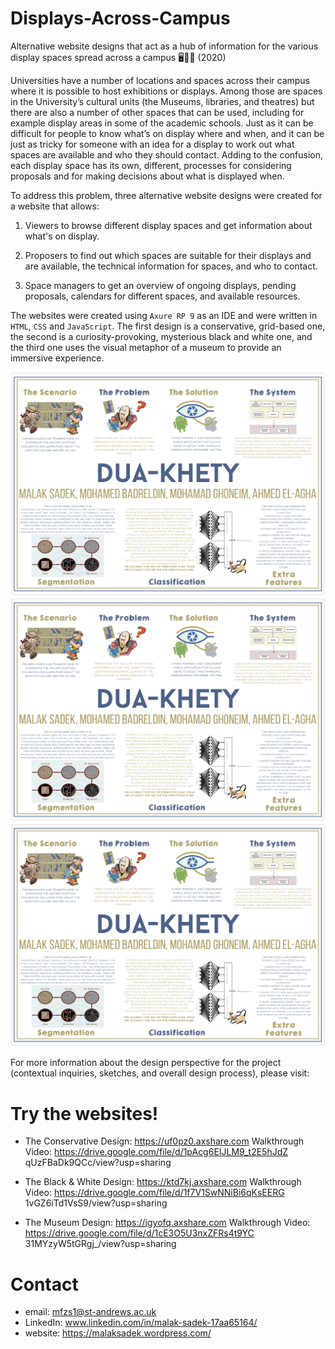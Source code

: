 # Displays-Across-Campus
Alternative website designs that act as a hub of information for the various display spaces spread across a campus 🖥️🧑‍🏫 (2020)

Universities have a number of locations and spaces across their campus where it is possible to host exhibitions or displays. Among those are spaces in the University’s cultural units (the Museums, libraries, and theatres) but there are also a number of other spaces that can be used, including for example display areas in some of the academic schools. Just as it can be difficult for people to know what’s on display where and when, and it can be just as tricky for someone with an idea for a display to work out what spaces are available and who they should contact. Adding to the confusion, each display space has its own, different, processes for considering proposals and for making decisions about what is displayed when.

To address this problem, three alternative website designs were created for a website that allows:

1. Viewers to browse different display spaces and get information about what's on display.

2. Proposers to find out which spaces are suitable for their displays and are available, the technical information for spaces, and who to contact.

3. Space managers to get an overview of ongoing displays, pending proposals, calendars for different spaces, and available resources.

The websites were created using `Axure RP 9` as an IDE and were written in `HTML`, `CSS` and `JavaScript`. The first design is a conservative, grid-based one, the second is a curiosity-provoking, mysterious black and white one, and the third one uses the visual metaphor of a museum to provide an immersive experience.

![picture alt](https://github.com/MalakSadek/Dua-Khety/blob/master/Thesis%20Poster.png "Thesis Poster")
![picture alt](https://github.com/MalakSadek/Dua-Khety/blob/master/Thesis%20Poster.png "Thesis Poster")
![picture alt](https://github.com/MalakSadek/Dua-Khety/blob/master/Thesis%20Poster.png "Thesis Poster")

For more information about the design perspective for the project (contextual inquiries, sketches, and overall design process), please visit: 

# Try the websites!

* The Conservative Design: https://uf0pz0.axshare.com 
Walkthrough Video: https://drive.google.com/file/d/1pAcg6EIJLM9_t2E5hJdZ qUzFBaDk9QCc/view?usp=sharing

* The Black & White Design: https://ktd7kj.axshare.com
Walkthrough Video: https://drive.google.com/file/d/1f7V1SwNNiBi6qKsEERG 1vGZ6iTd1VsS9/view?usp=sharing

* The Museum Design: https://igyofq.axshare.com
Walkthrough Video: https://drive.google.com/file/d/1cE3O5U3nxZFRs4t9YC 31MYzyW5tGRgj_/view?usp=sharing

# Contact

* email: mfzs1@st-andrews.ac.uk
* LinkedIn: www.linkedin.com/in/malak-sadek-17aa65164/
* website: https://malaksadek.wordpress.com/
